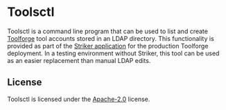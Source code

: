 Toolsctl
========

Toolsctl is a command line program that can be used to list and create
[Toolforge] tool accounts stored in an LDAP directory. This functionality is
provided as part of the [Striker application] for the production Toolforge
deployment. In a testing environment without Striker, this tool can be used as
an easier replacement than manual LDAP edits.

License
-------
Toolsctl is licensed under the [Apache-2.0] license.

[Toolforge]: https://wikitech.wikimedia.org/wiki/Portal:Toolforge
[Striker application]: https://wikitech.wikimedia.org/wiki/Striker
[Apache-2.0]: https://www.apache.org/licenses/LICENSE-2.0
